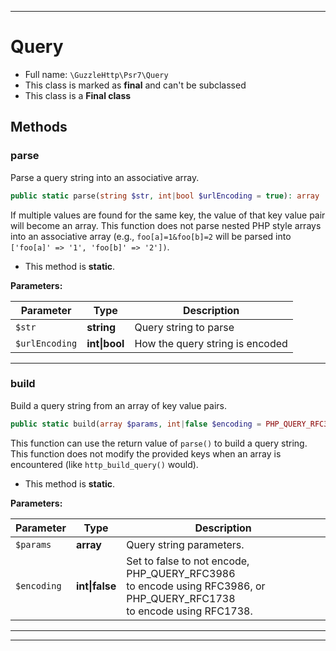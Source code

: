 ***

# Query





* Full name: `\GuzzleHttp\Psr7\Query`
* This class is marked as **final** and can't be subclassed
* This class is a **Final class**




## Methods


### parse

Parse a query string into an associative array.

```php
public static parse(string $str, int|bool $urlEncoding = true): array
```

If multiple values are found for the same key, the value of that key
value pair will become an array. This function does not parse nested
PHP style arrays into an associative array (e.g., `foo[a]=1&foo[b]=2`
will be parsed into `['foo[a]' => '1', 'foo[b]' => '2'])`.

* This method is **static**.




**Parameters:**

| Parameter | Type | Description |
|-----------|------|-------------|
| `$str` | **string** | Query string to parse |
| `$urlEncoding` | **int&#124;bool** | How the query string is encoded |




***

### build

Build a query string from an array of key value pairs.

```php
public static build(array $params, int|false $encoding = PHP_QUERY_RFC3986): string
```

This function can use the return value of `parse()` to build a query
string. This function does not modify the provided keys when an array is
encountered (like `http_build_query()` would).

* This method is **static**.




**Parameters:**

| Parameter | Type | Description |
|-----------|------|-------------|
| `$params` | **array** | Query string parameters. |
| `$encoding` | **int&#124;false** | Set to false to not encode, PHP_QUERY_RFC3986<br />to encode using RFC3986, or PHP_QUERY_RFC1738<br />to encode using RFC1738. |




***


***

